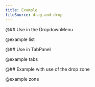 ```yaml
---
title: Example
fileSource: drag-and-drop
---
```


@## Use in the DropdownMenu

@example list

@## Use in TabPanel

@example tabs

@## Example with use of the drop zone

@example zone
